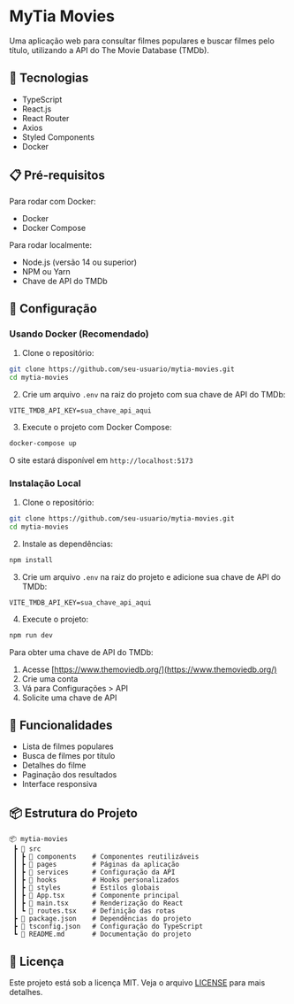 # MyTia Movies

Uma aplicação web para consultar filmes populares e buscar filmes pelo título, utilizando a API do The Movie Database (TMDb).

## 🚀 Tecnologias

- TypeScript
- React.js
- React Router
- Axios
- Styled Components
- Docker

## 📋 Pré-requisitos

Para rodar com Docker:
- Docker
- Docker Compose

Para rodar localmente:
- Node.js (versão 14 ou superior)
- NPM ou Yarn
- Chave de API do TMDb

## 🔧 Configuração

### Usando Docker (Recomendado)

1. Clone o repositório:
```bash
git clone https://github.com/seu-usuario/mytia-movies.git
cd mytia-movies
```

2. Crie um arquivo `.env` na raiz do projeto com sua chave de API do TMDb:
```
VITE_TMDB_API_KEY=sua_chave_api_aqui
```

3. Execute o projeto com Docker Compose:
```bash
docker-compose up
```

O site estará disponível em `http://localhost:5173`

### Instalação Local

1. Clone o repositório:
```bash
git clone https://github.com/seu-usuario/mytia-movies.git
cd mytia-movies
```

2. Instale as dependências:
```bash
npm install
```

3. Crie um arquivo `.env` na raiz do projeto e adicione sua chave de API do TMDb:
```
VITE_TMDB_API_KEY=sua_chave_api_aqui
```

4. Execute o projeto:
```bash
npm run dev
```

Para obter uma chave de API do TMDb:
1. Acesse [https://www.themoviedb.org/](https://www.themoviedb.org/)
2. Crie uma conta
3. Vá para Configurações > API
4. Solicite uma chave de API

## 🎯 Funcionalidades

- Lista de filmes populares
- Busca de filmes por título
- Detalhes do filme
- Paginação dos resultados
- Interface responsiva

## 📦 Estrutura do Projeto

```
📦 mytia-movies
 ┣ 📂 src
 ┃ ┣ 📂 components    # Componentes reutilizáveis
 ┃ ┣ 📂 pages         # Páginas da aplicação
 ┃ ┣ 📂 services      # Configuração da API
 ┃ ┣ 📂 hooks         # Hooks personalizados
 ┃ ┣ 📂 styles        # Estilos globais
 ┃ ┣ 📜 App.tsx       # Componente principal
 ┃ ┣ 📜 main.tsx      # Renderização do React
 ┃ ┗ 📜 routes.tsx    # Definição das rotas
 ┣ 📜 package.json    # Dependências do projeto
 ┣ 📜 tsconfig.json   # Configuração do TypeScript
 ┗ 📜 README.md       # Documentação do projeto
```

## 📝 Licença

Este projeto está sob a licença MIT. Veja o arquivo [LICENSE](LICENSE) para mais detalhes.
